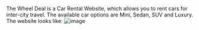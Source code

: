 The Wheel Deal is a Car Rental Website, which allows you to rent cars for inter-city travel.
The available car options are Mini, Sedan, SUV and Luxury.
The website looks like:
![image](https://user-images.githubusercontent.com/91306009/227005563-6bbcb73a-e408-425f-b9a4-c077fc9ff6be.png)


